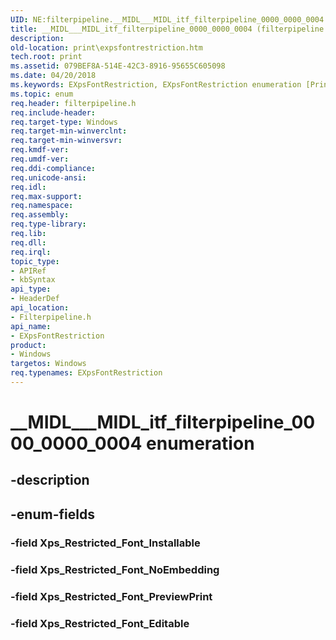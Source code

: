 ```yaml
---
UID: NE:filterpipeline.__MIDL___MIDL_itf_filterpipeline_0000_0000_0004
title: __MIDL___MIDL_itf_filterpipeline_0000_0000_0004 (filterpipeline.h)
description: 
old-location: print\expsfontrestriction.htm
tech.root: print
ms.assetid: 079BEF8A-514E-42C3-8916-95655C605098
ms.date: 04/20/2018
ms.keywords: EXpsFontRestriction, EXpsFontRestriction enumeration [Print Devices], Xps_Restricted_Font_Editable, Xps_Restricted_Font_Installable, Xps_Restricted_Font_NoEmbedding, Xps_Restricted_Font_PreviewPrint, __MIDL___MIDL_itf_filterpipeline_0000_0000_0004, filterpipeline/EXpsFontRestriction, filterpipeline/Xps_Restricted_Font_Editable, filterpipeline/Xps_Restricted_Font_Installable, filterpipeline/Xps_Restricted_Font_NoEmbedding, filterpipeline/Xps_Restricted_Font_PreviewPrint, print.expsfontrestriction
ms.topic: enum
req.header: filterpipeline.h
req.include-header: 
req.target-type: Windows
req.target-min-winverclnt: 
req.target-min-winversvr: 
req.kmdf-ver: 
req.umdf-ver: 
req.ddi-compliance: 
req.unicode-ansi: 
req.idl: 
req.max-support: 
req.namespace: 
req.assembly: 
req.type-library: 
req.lib: 
req.dll: 
req.irql: 
topic_type:
- APIRef
- kbSyntax
api_type:
- HeaderDef
api_location:
- Filterpipeline.h
api_name:
- EXpsFontRestriction
product:
- Windows
targetos: Windows
req.typenames: EXpsFontRestriction
---
```


# __MIDL___MIDL_itf_filterpipeline_0000_0000_0004 enumeration


## -description





## -enum-fields




### -field Xps_Restricted_Font_Installable


### -field Xps_Restricted_Font_NoEmbedding


### -field Xps_Restricted_Font_PreviewPrint


### -field Xps_Restricted_Font_Editable

